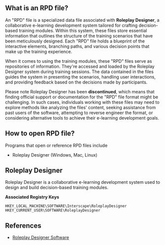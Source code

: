 ## What is an RPD file?

An "RPD" file is a specialized data file associated with **Roleplay Designer**, a collaborative e-learning development system tailored for crafting decision-based training modules. Within this system, these files store essential information that outlines the structure of the training scenarios that have been meticulously designed. Each "RPD" file holds a blueprint of the interactive elements, branching paths, and various decision points that make up the training experience.

When it comes to using the training modules, these "RPD" files serve as repositories of information. They're accessed and loaded by the Roleplay Designer system during training sessions. The data contained in the files guides the system in presenting the scenarios, handling user interactions, and providing feedback based on the decisions made by participants.

Please note Roleplay Designer has been **discontinued**, which means that finding official support or documentation for the "RPD" file format might be challenging. In such cases, individuals working with these files may need to explore methods like analyzing the files' content, seeking assistance from past users of the software, attempting to reverse engineer the format, or considering alternative tools to achieve their e-learning development goals. 

## How to open RPD file?

Programs that open or reference RPD files include

- Roleplay Designer (Windows, Mac, Linux)

## Roleplay Designer

Roleplay Designer is a collaborative e-learning development system used to design and build decision-based training modules.

**Associated Registry Keys**
```
HKEY_LOCAL_MACHINE\SOFTWARE\Interscape\RoleplayDesigner
HKEY_CURRENT_USER\SOFTWARE\RoleplayDesigner
```

## References

* [Roleplay Designer Software](#roleplay-designer)
